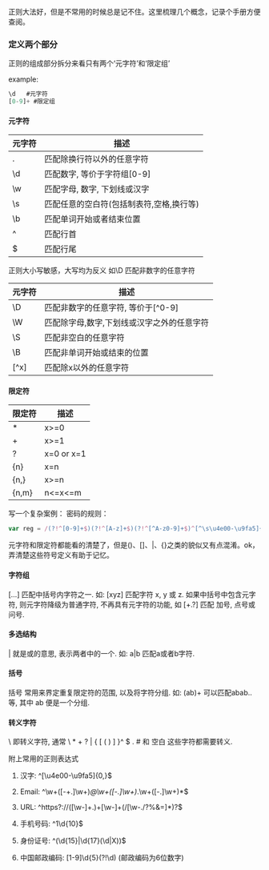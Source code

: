 正则大法好，但是不常用的时候总是记不住。这里梳理几个概念，记录个手册方便查阅。

### 定义两个部分 ###
正则的组成部分拆分来看只有两个‘元字符’和‘限定组’

example:
```js
\d   #元字符
[0-9]+ #限定组
```

#### 元字符 ####


 元字符         | 描述          
 ------------- |---------------------
 .             | 匹配除换行符以外的任意字符
 \d            | 匹配数字, 等价于字符组[0-9]
 \w            | 匹配字母, 数字, 下划线或汉字
 \s            |匹配任意的空白符(包括制表符,空格,换行等)
 \b            |匹配单词开始或者结束位置
 ^             |匹配行首
 $             |匹配行尾


正则大小写敏感，大写均为反义
如\D 匹配非数字的任意字符

 元字符         |描述
 ------------- |---------------------
 \D            |匹配非数字的任意字符, 等价于[^0-9]
 \W            |匹配除字母,数字,下划线或汉字之外的任意字符
 \S            |匹配非空白的任意字符
 \B            |匹配非单词开始或结束的位置
 [^x]          |匹配除x以外的任意字符


#### 限定符 ####

 限定符         |描述
 ------------- |---------------------
 \*            |x>=0
 \+            |x>=1
 ?            |x=0 or x=1
 {n}           |x=n
 {n,}           |x>=n
 {n,m}        |n<=x<=m

写一个复杂案例：
密码的规则：
```js  
var reg = /(?!^[0-9]+$)(?!^[A-z]+$)(?!^[^A-z0-9]+$)^[^\s\u4e00-\u9fa5]{6,16}$/;
```
元字符和限定符都能看的清楚了，但是()、[]、|、{}之类的貌似又有点混淆。ok，弄清楚这些符号定义有助于记忆。

<H4>字符组</H4>

[…] 匹配中括号内字符之一. 如: [xyz] 匹配字符 x, y 或 z. 如果中括号中包含元字符, 则元字符降级为普通字符, 不再具有元字符的功能, 如 [+.?] 匹配 加号, 点号或问号.

<h4>多选结构</h4>
| 就是或的意思, 表示两者中的一个. 如: a|b 匹配a或者b字符.

<h4>括号</h4>
括号 常用来界定重复限定符的范围, 以及将字符分组. 如: (ab)+ 可以匹配abab..等, 其中 ab 便是一个分组.

<h4>转义字符</h4>
\ 即转义字符, 通常 \ * + ? | { [ ( ) ] }^ $ . # 和 空白 这些字符都需要转义.

附上常用的正则表达式

1. 汉字: ^[\u4e00-\u9fa5]{0,}$

2. Email: ^\w+([-+.]\w+)*@\w+([-.]\w+)*\.\w+([-.]\w+)*$

3. URL: ^https?://([\w-]+.)+[\w-]+(/[\w-./?%&=]*)?$

4. 手机号码: ^1\d{10}$

5. 身份证号: ^(\d{15}|\d{17}(\d|X))$

6. 中国邮政编码: [1-9]\d{5}(?!\d) (邮政编码为6位数字)


